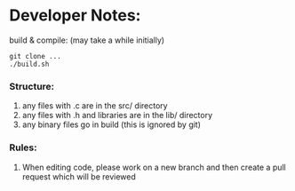 # Developer Notes:

build & compile: (may take a while initially)

```
git clone ...
./build.sh
```

### Structure:
<ol>
<li>any files with .c are in the src/ directory</li>
<li>any files with .h and libraries are in the lib/ directory</li>
<li>any binary files go in build (this is ignored by git)</li>
</ol>

### Rules:
<ol>
<li> When editing code, please work on a new branch and then create a pull request
which will be reviewed
</ol>
